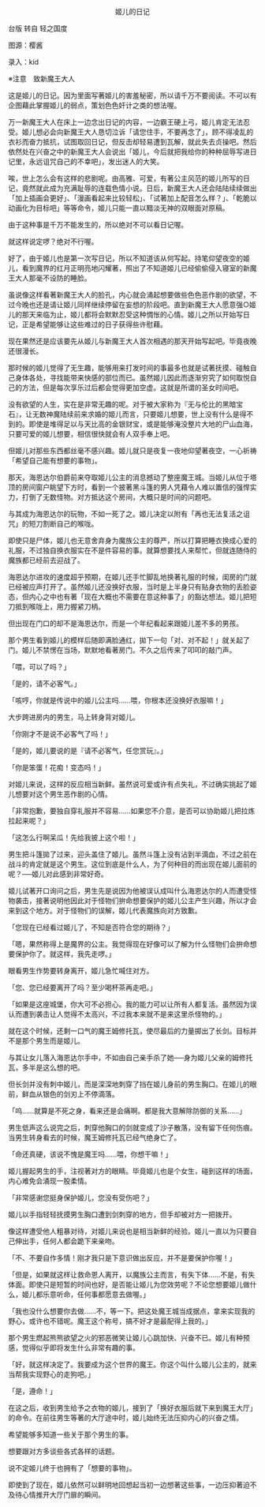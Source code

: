 <p align="center">姬儿的日记</p>

台版 转自 轻之国度

图源：樱酱

录入：kid

※注意　致新魔王大人

这是姬儿的日记。因为里面写著姬儿的害羞秘密，所以请千万不要阅读。不可以有企图藉此掌握姬儿的弱点，策划色色奸计之类的想法喔。

万一新魔王大人在床上一边念出日记的内容，一边霸王硬上弓，姬儿肯定无法忍受。姬儿想必会向新魔王大人恳切泣诉「请您住手，不要再念了」，顾不得凌乱的衣衫而奋力抵抗，试图取回日记，但反击却轻易遭到瓦解，就此失去贞操吧。然后依然处在兴奋之中的新魔王大人会说出「姬儿，今后就把我给你的种种屈辱写进日记里，永远诅咒自己的不幸吧」，发出迷人的大笑。

唉，世上怎么会有这样的悲剧呢。由高雅、可爱，有著公主风范的姬儿所写的日记，竟然就此成为充满耻辱的连载色情小说。日后，新魔王大人还会陆陆续续做出「加上插画会更好」、「漫画看起来比较轻松」、「试著加上配音怎么样？」、「乾脆以动画化为目标吧」等等命令，姬儿只能一直以黯淡无神的双眼面对原稿。

由于这种事是千万不能发生的，所以绝对不可以看日记喔。

就这样说定啰？绝对不行喔。

好了，由于姬儿也是第一次写日记，所以不知道该从何写起。持笔仰望夜空的姬儿，看到魔界的红月正明亮地闪耀著，照出了不知道姬儿已经偷偷侵入寝室的新魔王大人那毫不设防的睡脸。

虽说像这样看著新魔王大人的脸孔，内心就会涌起想要做些色色恶作剧的欲望，不过今晚也还是请让姬儿同样继续停留在妄想的阶段吧。直到新魔王大人愿意强○姬儿的那天来临为止，姬儿都将会默默忍受这种惆怅的心情。姬儿之所以开始写日记，正是希望能够让这些难过的日子获得些许慰藉。

现在果然还是应该要先从姬儿与新魔王大人首次相遇的那天开始写起吧。毕竟夜晚还很漫长。

那时候的姬儿觉得了无生趣，能够用来打发时间的事最多也就是试著抚摸、碰触自己身体各处，寻找能带来快感的部位而已。虽然姬儿因此而逐渐穷究了如何取悦自己的方法，但是每次享乐过后都会觉得更加空虚。这就是所谓的圣女时间吧。

没有欲望的人生，实在是非常无趣的呢。对于被大家称为『无与伦比的黑暗宝石』，让无数神魔陆续前来求婚的姬儿而言，只要姬儿想要，世上没有什么是得不到的。即使是堆得足以与天比高的金银财宝，或是能够淹没整片大地的尸山血海，只要可爱的姬儿想要，相信很快就会有人双手奉上吧。

但姬儿对那些东西都丝毫不感兴趣。姬儿就只是夜复一夜地仰望著夜空，一心祈祷「希望自己能有想要的事物」。

那天，海恩达尔伯爵前来夺取姬儿公主的消息撼动了整座魔王城。当姬儿从位于塔顶的房间窗户眺望下方时，看到一个披著黑斗篷的男人凭藉令人难以置信的强悍实力，打倒了无数怪物。对方抵达这个房间，大概只是时间的问题吧。

与其成为海恩达尔的玩物，不如一死了之。姬儿决定以附有「再也无法复活之诅咒」的短刀割断自己的喉咙。

即使只是尸体，姬儿也无意舍弃身为魔族公主的尊严，所以打算把睡衣换成心爱的礼服，不过独自换衣服实在不是件容易的事。就算想要找人来帮忙，但就连随侍的魔族都已经前去迎战了。

海恩达尔进攻的速度超乎预期，在姬儿还手忙脚乱地换著礼服的时候，闺房的门就已经被应声打开了。虽然姬儿还没换好衣服，当时是上半身只有贴身衣物的丢脸姿态，但内心之中也有著「现在大概也不需要在意这种事了」的豁达想法。姬儿把短刀抵到喉咙上，用力握紧刀柄。

但出现在门口的却不是海恩达尔，而是一个年纪看起来跟姬儿差不多的男孩。

那个男生看到姬儿的模样后随即满脸通红，拋下一句「对、对不起！」就关起了门。姬儿不禁愣在当场，默默地看著房门。不久之后传来了叩叩的敲门声。

「喂，可以了吗？」

「是的，请不必客气。」

「咳哼，你就是传说中的姬儿公主吗……喂，你根本还没换好衣服嘛！」

大步跨进房内的男生，马上转身背对姬儿。

「你刚才不是说不必客气了吗！」

「是的，姬儿要说的是『请不必客气，任您赏玩』。」

「你是笨蛋！花痴！变态吗！」

对姬儿来说，这样的反应相当新鲜。虽然说可爱或许有点失礼，不过确实挑起了姬儿想要对这个男生恶作剧的心情。

「非常抱歉，要独自穿礼服并不容易……如果您不介意，是否可以协助姬儿把拉炼拉起来呢？」

「这怎么行啊呆瓜！先给我披上这个啦！」

男生把斗篷拋了过来，迎头盖住了姬儿。虽然斗篷上没有沾到半滴血，不过之前在战斗的肯定就是这个男生。这位到底是什么人，为了何种目的而出现在姬儿面前的呢？──姬儿对此感到非常好奇。

姬儿试著开口询问之后，男生先是说因为他被误认成叫什么海恩达尔的人而遭受怪物袭击，接著说明他因此对于怪物们拚命想要保护的姬儿公主产生兴趣，所以才会来到这个地方。对于怪物们的误解，姬儿代表魔族向对方致歉。

「您现在已经看过姬儿了，不知是否符合您的期待？」

「嗯，果然称得上是魔界的公主。我觉得现在好像可以了解为什么怪物们会拚命想要保护你了。就这样，我先走啰。」

眼看男生作势要转身离开，姬儿急忙喊住对方。

「您、您已经要离开了吗？至少喝杯茶再走吧。」

「如果是这座城堡，你大可不必担心。我的能力可以让所有人都复活。虽然因为误认而遭到袭击让人觉得不太高兴，不过我本来就不是来这里杀怪物的。」

就在这个时候，还剩一口气的魔王姆修托瓦，使尽最后的力量掷出了长剑。目标并不是那个男生而是姬儿。

与其让女儿落入海恩达尔手中，不如由自己亲手杀了她──身为姬儿父亲的姆修托瓦，多半是这么想的吧。

但长剑并没有刺中姬儿，而是深深地刺穿了挡在姬儿身前的男生胸口。在姬儿的眼前，鲜血从银色的剑刃上不停滴落。

「呜……就算是不死之身，看来还是会痛啊。都是我大意解除防御的关系……」

男生低声这么说完之后，刺穿他胸口的剑就变成了沙子散落，没有留下任何伤痕。当男生转身看去的时候，魔王姆修托瓦已经气绝身亡了。

「命还真硬，该说不愧是魔王吗……喂，你想干嘛！」

姬儿握起男生的手，注视著对方的眼睛。毕竟姬儿也是个女生，碰到这样的场面，内心难免会涌现一股柔情。

「非常感谢您挺身保护姬儿，您没有受伤吧？」

姬儿以手指轻轻抚摸男生胸口遭到剑刺穿的地方，但手却被对方一把拨开。

像这样遭受他人粗暴对待，对姬儿来说也是相当新鲜的经验。姬儿一直以为只要自己伸出手，任何人都会跪下来亲吻。

「不、不要自作多情！刚才我只是下意识做出反应，并不是要保护你喔！」

「但是，如果就这样让救命恩人离开，以魔族公主而言，有失下体……不是，有失体面。即使只是短暂的时间也好，是否能让姬儿为您效劳呢？不论您想要姬儿做什么，姬儿都乐意听命，任何事都愿意去做喔。」

「我也没什么想要你去做……不，等一下。把这处魔王城当成据点，拿来实现我的野心，或许也不错呢。魔王这个称号，搞不好才是最配得上我的。」

那个男生燃起熊熊欲望之火的邪恶微笑让姬儿心跳加快、兴奋不已。姬儿有种预感，觉得似乎即将发生什么非常有趣的事。

「好，就这样决定了。我要成为这个世界的魔王。你这个叫什么姬儿公主的，就来当帮我实现野心的走狗吧。」

「是，遵命！」

在这之后，收到男生给予之衣物的姬儿，接到了「换好衣服后就下来到魔王大厅」的命令。在前往男生等著的大厅途中时，姬儿始终无法压抑内心的兴奋之情。

希望能够多知道一些关于那个男生的事。

想要跟对方多谈些各式各样的话题。

说不定姬儿终于也拥有了「想要的事物」。

即使到了现在，姬儿依然可以鲜明地回想起当初一边想著这些事，一边压抑著迫不及待心情推开大厅门扉的瞬间。

